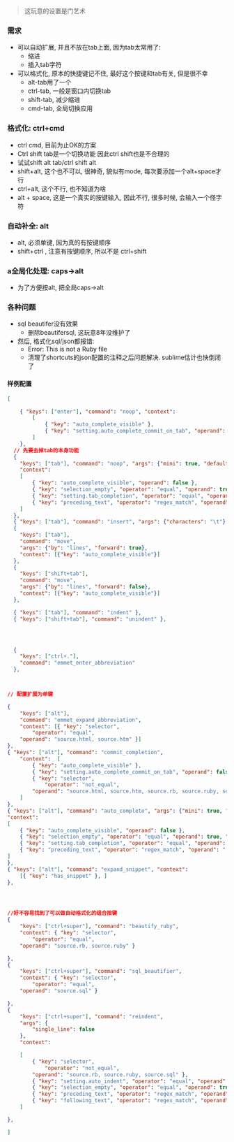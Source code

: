 > 这玩意的设置是门艺术

### 需求

- 可以自动扩展, 并且不放在tab上面, 因为tab太常用了:
  - 缩进
  - 插入tab字符
- 可以格式化, 原本的快捷键记不住, 最好这个按键和tab有关, 但是很不幸
  - alt-tab用了一个
  - ctrl-tab, 一般是窗口内切换tab
  - shift-tab, 减少缩进
  - cmd-tab, 全局切换应用

### 格式化: ctrl+cmd

- ctrl cmd, 目前为止OK的方案
- Ctrl shift tab是一个切换功能 因此ctrl shift也是不合理的
- 试试shift alt tab/ctrl shift alt
- shift+alt, 这个也不可以, 很神奇, 貌似有mode, 每次要添加一个alt+space才行
- ctrl+alt, 这个不行, 也不知道为啥
- alt + space, 这是一个真实的按键输入, 因此不行, 很多时候, 会输入一个怪字符

### 自动补全: alt

- alt, 必须单键, 因为真的有按键顺序
- shift+ctrl , 注意有按键顺序, 所以不是 ctrl+shift

### a全局化处理: caps->alt

- 为了方便按alt, 把全局caps->alt

### 各种问题

- sql beautifer没有效果
  - 删除beautifersql, 这玩意8年没维护了
- 然后, 格式化sql/json都报错: 
  -  Error: This is not a Ruby file
  - 清理了shortcuts的json配置的注释之后问题解决. sublime估计也快倒闭了

#### 样例配置

```json
[

	{ "keys": ["enter"], "command": "noop", "context":
		[
			{ "key": "auto_complete_visible" },
			{ "key": "setting.auto_complete_commit_on_tab", "operand": false }
		]
	},
  // 先要去掉tab的本身功能
  { 
  	"keys": ["tab"], "command": "noop", "args": {"mini": true, "default": "\t"},
  	"context":
  	[
  		{ "key": "auto_complete_visible", "operand": false },
  		{ "key": "selection_empty", "operator": "equal", "operand": true, "match_all": true },
  		{ "key": "setting.tab_completion", "operator": "equal", "operand": true },
  		{ "key": "preceding_text", "operator": "regex_match", "operand": ".*\\w", "match_all": true },
  	]
  },
  { "keys": ["tab"], "command": "insert", "args": {"characters": "\t"} },
  {
  	"keys": ["tab"],
  	"command": "move",
  	"args": {"by": "lines", "forward": true},
  	"context": [{"key": "auto_complete_visible"}]
  },
  {
  	"keys": ["shift+tab"],
  	"command": "move",
  	"args": {"by": "lines", "forward": false},
  	"context": [{"key": "auto_complete_visible"}]
  },

  { "keys": ["tab"], "command": "indent" },
  { "keys": ["shift+tab"], "command": "unindent" },




  {
  	"keys": ["ctrl+."],
  	"command": "emmet_enter_abbreviation"
  },



// 配置扩展为单键

{
	"keys": ["alt"],
	"command": "emmet_expand_abbreviation",
	"context": [{ "key": "selector",
		"operator": "equal", 
	"operand": "source.html, source.htm" }]
},
{ "keys": ["alt"], "command": "commit_completion", 
	"context":	[
		{ "key": "auto_complete_visible" },
		{ "key": "setting.auto_complete_commit_on_tab", "operand": false },
		{ "key": "selector",
			"operator": "not_equal", 
		"operand": "source.html, source.htm, source.rb, source.ruby, source.sql" },
	]
},
{ "keys": ["alt"], "command": "auto_complete", "args": {"mini": true, "default": "\t"},
"context":
[
	{ "key": "auto_complete_visible", "operand": false },
	{ "key": "selection_empty", "operator": "equal", "operand": true, "match_all": true },
	{ "key": "setting.tab_completion", "operator": "equal", "operand": true },
	{ "key": "preceding_text", "operator": "regex_match", "operand": ".*\\w", "match_all": true },
]
},
{ "keys": ["alt"], "command": "expand_snippet", "context":
	[{ "key": "has_snippet" }, ]
},




//好不容易找到了可以做自动格式化的组合按键
{ 
	"keys": ["ctrl+super"], "command": "beautify_ruby", 
	"context": { "key": "selector",
		"operator": "equal", 
	"operand": "source.rb, source.ruby" }

},
{ 
	"keys": ["ctrl+super"], "command": "sql_beautifier", 
	"context": { "key": "selector",
		"operator": "equal", 
	"operand": "source.sql" }

},
{
	"keys": ["ctrl+super"], "command": "reindent", 
	"args": {
		"single_line": false
	},
	"context": 

	[
		{ "key": "selector",
			"operator": "not_equal", 
		"operand": "source.rb, source.ruby, source.sql" },
		{ "key": "setting.auto_indent", "operator": "equal", "operand": true },
		{ "key": "selection_empty", "operator": "equal", "operand": true, "match_all": true },
		{ "key": "preceding_text", "operator": "regex_match", "operand": "^$", "match_all": true },
		{ "key": "following_text", "operator": "regex_match", "operand": "^$", "match_all": true }
	]

},

]


```

